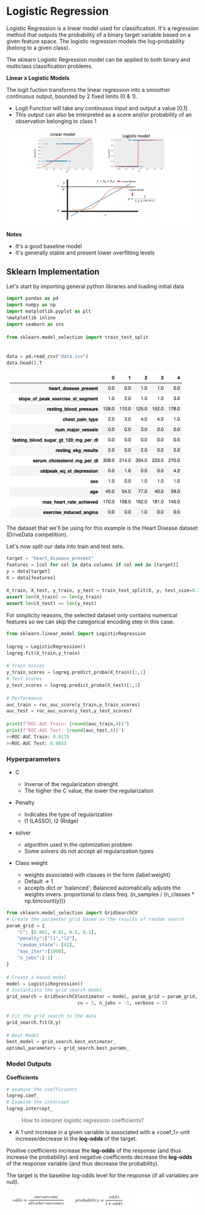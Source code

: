 # Logistic Regression

Logistic Regression is a linear model used for classification. It's a regression method that outputs the probability 
of a binary target variable based on a given feature space. The logistic regression models the log-probability (belong to 
a given class).

The sklearn Logistic Regression model can be applied to both binary and multiclass classification problems. 

**Linear x Logistic Models**

The logit fuction transforms the linear regression into a smoother continuous output, bounded by 2 fixed limits (0 & 1).
- Logit Function will take any continuous input and output a value [0,1]
- This output can also be interpreted as a score and/or probability of an observation belonging to class 1

![](/assets/ml/supervised/algos/2.png)

**Notes**
- It's a good baseline model
- It's generally stable and present lower overfitting levels 

## Sklearn Implementation

Let's start by importing general python libraries and loading initial data
````python
import pandas as pd
import numpy as np
import matplotlib.pyplot as plt
%matplotlib inline
import seaborn as sns

from sklearn.model_selection import train_test_split


data = pd.read_csv("data.csv")
data.head().T
````
![](/assets/ml/supervised/algos/1.png)

The dataset that we'll be using for this example is the Heart Disease dataset (DriveData competition).

Let's now split our data into train and test sets.

````python
target = "heart_disease_present"
features = [col for col in data.columns if col not in [target]]
y = data[target]
X = data[features]

X_train, X_test, y_train, y_test = train_test_split(X, y, test_size=0.33, random_state=42)
assert len(X_train) == len(y_train)
assert len(X_test) == len(y_test)
````

For simplicity reasons, the selected dataset only contains numerical features so we can skip the categorical encoding
step in this case. 

```python
from sklearn.linear_model import LogisticRegression

logreg = LogisticRegression()
logreg.fit(X_train,y_train)

# Train Scores
y_train_scores = logreg.predict_proba(X_train)[:,1]
# Test Scores
y_test_scores = logreg.predict_proba(X_test)[:,1]

# Performance 
auc_train = roc_auc_score(y_train,y_train_scores)
auc_test = roc_auc_score(y_test,y_test_scores)

print(f"ROC-AUC Train: {round(auc_train,4)}")
print(f"ROC-AUC Test: {round(auc_test,4)}")
>>ROC-AUC Train: 0.9175
>>ROC-AUC Test: 0.8653
```

### Hyperparameters

* C
    * Inverse of the regularization strenght. 
    * The higher the C value, the lower the regularization

* Penalty
    * Indicates the type of regularization
    * l1 (LASSO), l2 (Ridge)

* solver
    * algorithm used in the optimization problem
    * Some solvers do not accept all regularization types

* Class weight
    * weights associated with classes in the form {label:weight}
    * Default -> 1
    * accepts dict or 'balanced'; Balanced automatically adjusts the weights invers. proportional to class freq. (n_samples / (n_classes * np.bincount(y)))

````python
from sklearn.model_selection import GridSearchCV
# Create the parameter grid based on the results of random search 
param_grid = {
    "C": [0.001, 0.01, 0.5, 0.1],
    "penalty":["l1","l2"],
    "random_state": [42],
    "max_iter":[1000],
    "n_jobs":[-1]
}

# Create a based model
model = LogisticRegression()
# Instantiate the grid search model
grid_search = GridSearchCV(estimator = model, param_grid = param_grid, 
                          cv = 5, n_jobs = -1, verbose = 2)

# Fit the grid search to the data
grid_search.fit(X,y)

# Best Model
best_model = grid_search.best_estimator_
optimal_parameters = grid_search.best_params_

````

### Model Outputs

**Coefficients**

````python
# examine the coefficients
logreg.coef_
# Examine the intercept 
logreg.intercept_
````

> How to interpret logistic regression coefficients?
- A 1 unit increase in a given variable is associated with a <coef_1> unit increase/decrease in the __log-odds__ of the
target.

Positive coefficients increase the __log-odds__ of the response (and thus increase the probability) and negative 
coefficients decrease the __log-odds__ of the response variable (and thus decrease the probability).

The target is the baseline log-odds level for the response (if all variables are null).

![](/assets/ml/supervised/algos/4.png)


